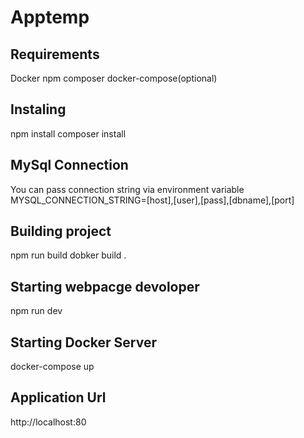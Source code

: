 # Apptemp
## Requirements
Docker
npm
composer
docker-compose(optional)

## Instaling
npm install
composer install

## MySql Connection
You can pass connection string via environment variable
MYSQL_CONNECTION_STRING=[host],[user],[pass],[dbname],[port] 

## Building project
npm run build
dobker build .

## Starting webpacge devoloper
npm run dev


## Starting Docker Server
docker-compose up

## Application Url
http://localhost:80
